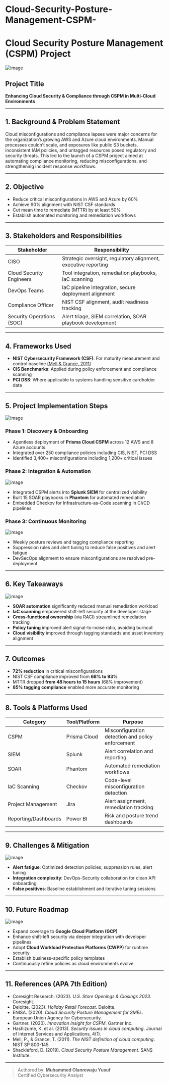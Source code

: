 # Cloud-Security-Posture-Management-CSPM-
# Cloud Security Posture Management (CSPM) Project

![image](https://github.com/user-attachments/assets/5fee464f-7dfe-4eaa-b8b0-2abc93775166)

## Project Title
**Enhancing Cloud Security & Compliance through CSPM in Multi-Cloud Environments**

---

## 1. Background & Problem Statement
Cloud misconfigurations and compliance lapses were major concerns for the organization’s growing AWS and Azure cloud environments. Manual processes couldn’t scale, and exposures like public S3 buckets, inconsistent IAM policies, and untagged resources posed regulatory and security threats. This led to the launch of a CSPM project aimed at automating compliance monitoring, reducing misconfigurations, and strengthening incident response workflows.

---

## 2. Objective
- Reduce critical misconfigurations in AWS and Azure by 60%
- Achieve 90% alignment with NIST CSF standards
- Cut mean time to remediate (MTTR) by at least 50%
- Establish automated monitoring and remediation workflows


---

## 3. Stakeholders and Responsibilities
| Stakeholder              | Responsibility                                                                 |
|--------------------------|-------------------------------------------------------------------------------|
| CISO                     | Strategic oversight, regulatory alignment, executive reporting                 |
| Cloud Security Engineers | Tool integration, remediation playbooks, IaC scanning                         |
| DevOps Teams             | IaC pipeline integration, secure deployment alignment                         |
| Compliance Officer       | NIST CSF alignment, audit readiness tracking                                   |
| Security Operations (SOC)| Alert triage, SIEM correlation, SOAR playbook development                     |

---

## 4. Frameworks Used
- **NIST Cybersecurity Framework (CSF)**: For maturity measurement and control baseline [(Mell & Grance, 2011)](https://nvlpubs.nist.gov/nistpubs/800-145/SP800-145.pdf)
- **CIS Benchmarks**: Applied during policy enforcement and compliance scanning
- **PCI DSS**: Where applicable to systems handling sensitive cardholder data

---

## 5. Project Implementation Steps
![image](https://github.com/user-attachments/assets/9240847c-44b0-40e5-8686-6802eba52b60)

### Phase 1: Discovery & Onboarding
- Agentless deployment of **Prisma Cloud CSPM** across 12 AWS and 8 Azure accounts
- Integrated over 250 compliance policies including CIS, NIST, PCI DSS
- Identified 3,400+ misconfigurations including 1,200+ critical issues

### Phase 2: Integration & Automation
![image](https://github.com/user-attachments/assets/5982ddda-2e3d-4a2b-b5d7-aeba699983c2)

- Integrated CSPM alerts into **Splunk SIEM** for centralized visibility
- Built 15 SOAR playbooks in **Phantom** for automated remediation
- Embedded Checkov for Infrastructure-as-Code scanning in CI/CD pipelines

### Phase 3: Continuous Monitoring
![image](https://github.com/user-attachments/assets/fd5cb206-e98e-4930-a002-360d0e20c3ce)

- Weekly posture reviews and tagging compliance reporting
- Suppression rules and alert tuning to reduce false positives and alert fatigue
- DevSecOps alignment to ensure misconfigurations are resolved pre-deployment

---

## 6. Key Takeaways
![image](https://github.com/user-attachments/assets/12131283-ff27-446d-a5ef-c0d073d54a2b)

- **SOAR automation** significantly reduced manual remediation workload
- **IaC scanning** empowered shift-left security at the developer stage
- **Cross-functional ownership** (via RACI) streamlined remediation tracking
- **Policy tuning** improved alert signal-to-noise ratio, avoiding burnout
- **Cloud visibility** improved through tagging standards and asset inventory alignment

---

## 7. Outcomes
- **72% reduction** in critical misconfigurations
- NIST CSF compliance improved from **68% to 93%**
- MTTR dropped **from 48 hours to 15 hours** (68% improvement)
- **85% tagging compliance** enabled more accurate monitoring

---

## 8. Tools & Platforms Used
| Category                  | Tool/Platform             | Purpose                                            |
|---------------------------|----------------------------|----------------------------------------------------|
| CSPM                      | Prisma Cloud              | Misconfiguration detection and policy enforcement  |
| SIEM                      | Splunk                    | Alert correlation and reporting                    |
| SOAR                      | Phantom                   | Automated remediation workflows                    |
| IaC Scanning              | Checkov                   | Code-level misconfiguration detection              |
| Project Management        | Jira                      | Alert assignment, remediation tracking             |
| Reporting/Dashboards      | Power BI                  | Risk and posture trend dashboards                  |

---

## 9. Challenges & Mitigation
![image](https://github.com/user-attachments/assets/cdb744f4-08a6-4dea-8213-31db7bbc21df)

- **Alert fatigue**: Optimized detection policies, suppression rules, alert tuning
- **Integration complexity**: DevOps-Security collaboration for clean API onboarding
- **False positives**: Baseline establishment and iterative tuning sessions

---

## 10. Future Roadmap
![image](https://github.com/user-attachments/assets/b4e6603f-9ede-42da-979f-5e4b61a6050d)

- Expand coverage to **Google Cloud Platform (GCP)**
- Enhance shift-left security via deeper integration with developer pipelines
- Adopt **Cloud Workload Protection Platforms (CWPP)** for runtime security
- Establish business-specific policy templates
- Continuously refine policies as cloud environments evolve

---

## 11. References (APA 7th Edition)
- Coresight Research. (2023). *U.S. Store Openings & Closings 2023*. Coresight.
- Deloitte. (2023). *Holiday Retail Forecast*. Deloitte.
- ENISA. (2020). *Cloud Security Posture Management for SMEs*. European Union Agency for Cybersecurity.
- Gartner. (2020). *Innovation Insight for CSPM*. Gartner Inc.
- Hashizume, K. et al. (2013). *Security issues in cloud computing*. Journal of Internet Services and Applications, 4(1).
- Mell, P., & Grance, T. (2011). *The NIST definition of cloud computing*. NIST SP 800-145.
- Shackleford, D. (2019). *Cloud Security Posture Management*. SANS Institute.

---

> Authored by: **Muhammed Olanrewaju Yusuf**  
> Certified Cybersecurity Analyst
